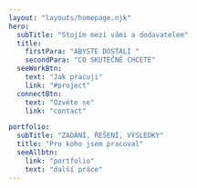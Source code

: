 ```yaml
---
layout: "layouts/homepage.njk"
hero:
  subTitle: "Stojím mezi vámi a dodavatelem"
  title:
    firstPara: "ABYSTE DOSTALI "
    secondPara: "CO SKUTEČNĚ CHCETE"
  seeWorkBtn:
    text: "Jak pracuji"
    link: "#project"
  connectBtn: 
    text: "Ozvěte se"
    link: "contact"

portfolio:
  subTitle: "ZADÁNÍ, ŘEŠENÍ, VÝSLEDKY"
  title: "Pro koho jsem pracoval"
  seeAllbtn:
    link: "portfolio"
    text: "další práce"
---
```

